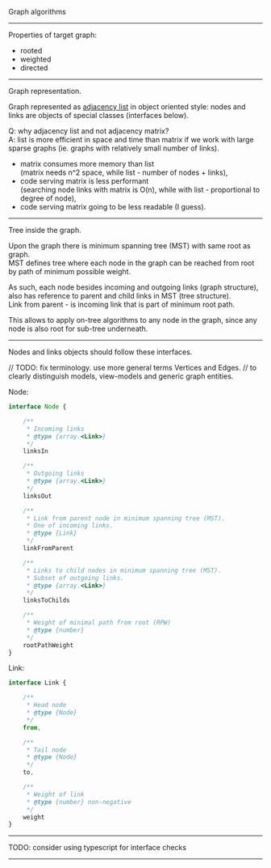 Graph algorithms

---

Properties of target graph:
- rooted
- weighted
- directed

---

Graph representation.  

Graph represented as [adjacency list](https://en.wikipedia.org/wiki/Adjacency_list)
in object oriented style: nodes and links are objects of special classes (interfaces below).

Q: why adjacency list and not adjacency matrix?  
A: list is more efficient in space and time than matrix
   if we work with large sparse graphs (ie. graphs with relatively small number of links).  
- matrix consumes more memory than list  
  (matrix needs n^2 space, while list - number of nodes + links),
- code serving matrix is less performant  
  (searching node links with matrix is O(n), while with list - 
   proportional to degree of node),
- code serving matrix going to be less readable (I guess).

---

Tree inside the graph.

Upon the graph there is minimum spanning tree (MST) with same root as graph.  
MST defines tree where each node in the graph can be reached from root
by path of minimum possible weight.

As such, each node besides incoming and outgoing links (graph structure), 
also has reference to parent and child links in MST (tree structure).  
Link from parent - is incoming link that is part of minimum root path.

This allows to apply on-tree algorithms to any node in the graph,
since any node is also root for sub-tree underneath.

---

Nodes and links objects should follow these interfaces.

// TODO: fix terminology. use more general terms Vertices and Edges.
//       to clearly distinguish models, view-models and generic graph entities.

Node:  

```javascript
interface Node {

    /**
     * Incoming links
     * @type {array.<Link>}
     */
    linksIn

    /**
     * Outgoing links
     * @type {array.<Link>}
     */
    linksOut

    /**
     * Link from parent node in minimum spanning tree (MST).
     * One of incoming links.
     * @type {Link}
     */
    linkFromParent

    /**
     * Links to child nodes in minimum spanning tree (MST).
     * Subset of outgoing links.
     * @type {array.<Link>}
     */
    linksToChilds

    /**
     * Weight of minimal path from root (RPW)
     * @type {number}
     */
    rootPathWeight
}
```

Link:  

```javascript
interface Link {

    /**
     * Head node
     * @type {Node}
     */
    from,

    /**
     * Tail node
     * @type {Node}
     */
    to,

    /**
     * Weight of link
     * @type {number} non-negative
     */
    weight
}
```
---

TODO: consider using typescript for interface checks

---